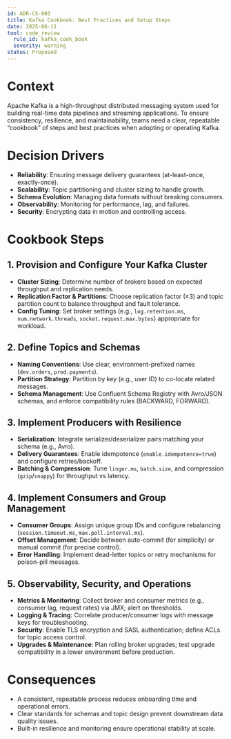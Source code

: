 ```yaml
---
id: ADR-CS-003
title: Kafka Cookbook: Best Practices and Setup Steps
date: 2025-06-11
tool: code_review
  rule_id: kafka_cook_book
  severity: warning
status: Proposed
---
```

# Context
Apache Kafka is a high-throughput distributed messaging system used for building real-time data pipelines and streaming applications. To ensure consistency, resilience, and maintainability, teams need a clear, repeatable “cookbook” of steps and best practices when adopting or operating Kafka.

# Decision Drivers
- **Reliability**: Ensuring message delivery guarantees (at-least-once, exactly-once).  
- **Scalability**: Topic partitioning and cluster sizing to handle growth.  
- **Schema Evolution**: Managing data formats without breaking consumers.  
- **Observability**: Monitoring for performance, lag, and failures.  
- **Security**: Encrypting data in motion and controlling access.

# Cookbook Steps

## 1. Provision and Configure Your Kafka Cluster
- **Cluster Sizing**: Determine number of brokers based on expected throughput and replication needs.  
- **Replication Factor & Partitions**: Choose replication factor (≥3) and topic partition count to balance throughput and fault tolerance.  
- **Config Tuning**: Set broker settings (e.g., `log.retention.ms`, `num.network.threads`, `socket.request.max.bytes`) appropriate for workload.

## 2. Define Topics and Schemas
- **Naming Conventions**: Use clear, environment-prefixed names (`dev.orders`, `prod.payments`).  
- **Partition Strategy**: Partition by key (e.g., user ID) to co-locate related messages.  
- **Schema Management**: Use Confluent Schema Registry with Avro/JSON schemas, and enforce compatibility rules (BACKWARD, FORWARD).

## 3. Implement Producers with Resilience
- **Serialization**: Integrate serializer/deserializer pairs matching your schema (e.g., Avro).  
- **Delivery Guarantees**: Enable idempotence (`enable.idempotence=true`) and configure retries/backoff.  
- **Batching & Compression**: Tune `linger.ms`, `batch.size`, and compression (`gzip`/`snappy`) for throughput vs latency.

## 4. Implement Consumers and Group Management
- **Consumer Groups**: Assign unique group IDs and configure rebalancing (`session.timeout.ms`, `max.poll.interval.ms`).  
- **Offset Management**: Decide between auto-commit (for simplicity) or manual commit (for precise control).  
- **Error Handling**: Implement dead-letter topics or retry mechanisms for poison-pill messages.

## 5. Observability, Security, and Operations
- **Metrics & Monitoring**: Collect broker and consumer metrics (e.g., consumer lag, request rates) via JMX; alert on thresholds.  
- **Logging & Tracing**: Correlate producer/consumer logs with message keys for troubleshooting.  
- **Security**: Enable TLS encryption and SASL authentication; define ACLs for topic access control.  
- **Upgrades & Maintenance**: Plan rolling broker upgrades; test upgrade compatibility in a lower environment before production.

# Consequences
- A consistent, repeatable process reduces onboarding time and operational errors.  
- Clear standards for schemas and topic design prevent downstream data quality issues.  
- Built-in resilience and monitoring ensure operational stability at scale.